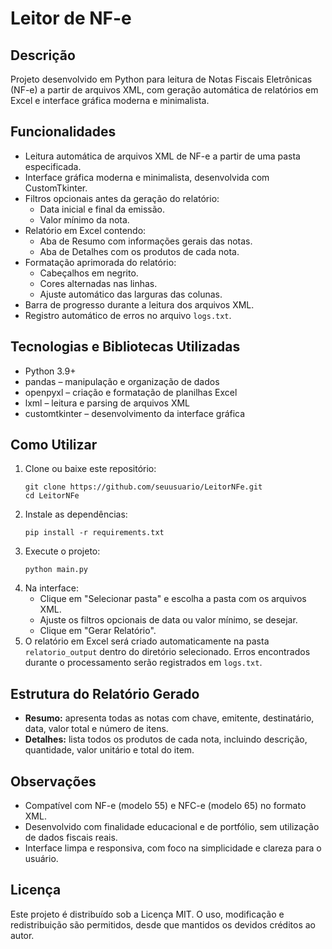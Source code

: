 
  <h1>Leitor de NF-e</h1>

  <h2>Descrição</h2>
  <p>Projeto desenvolvido em Python para leitura de Notas Fiscais Eletrônicas (NF-e) a partir de arquivos XML, com geração automática de relatórios em Excel e interface gráfica moderna e minimalista.</p>

  <h2>Funcionalidades</h2>
  <ul>
    <li>Leitura automática de arquivos XML de NF-e a partir de uma pasta especificada.</li>
    <li>Interface gráfica moderna e minimalista, desenvolvida com CustomTkinter.</li>
    <li>Filtros opcionais antes da geração do relatório:
      <ul>
        <li>Data inicial e final da emissão.</li>
        <li>Valor mínimo da nota.</li>
      </ul>
    </li>
    <li>Relatório em Excel contendo:
      <ul>
        <li>Aba de Resumo com informações gerais das notas.</li>
        <li>Aba de Detalhes com os produtos de cada nota.</li>
      </ul>
    </li>
    <li>Formatação aprimorada do relatório:
      <ul>
        <li>Cabeçalhos em negrito.</li>
        <li>Cores alternadas nas linhas.</li>
        <li>Ajuste automático das larguras das colunas.</li>
      </ul>
    </li>
    <li>Barra de progresso durante a leitura dos arquivos XML.</li>
    <li>Registro automático de erros no arquivo <code>logs.txt</code>.</li>
  </ul>

  <h2>Tecnologias e Bibliotecas Utilizadas</h2>
  <ul>
    <li>Python 3.9+</li>
    <li>pandas – manipulação e organização de dados</li>
    <li>openpyxl – criação e formatação de planilhas Excel</li>
    <li>lxml – leitura e parsing de arquivos XML</li>
    <li>customtkinter – desenvolvimento da interface gráfica</li>
  </ul>

  <h2>Como Utilizar</h2>
  <ol>
    <li>Clone ou baixe este repositório:
      <pre><code>git clone https://github.com/seuusuario/LeitorNFe.git
cd LeitorNFe</code></pre>
    </li>
    <li>Instale as dependências:
      <pre><code>pip install -r requirements.txt</code></pre>
    </li>
    <li>Execute o projeto:
      <pre><code>python main.py</code></pre>
    </li>
    <li>Na interface:
      <ul>
        <li>Clique em "Selecionar pasta" e escolha a pasta com os arquivos XML.</li>
        <li>Ajuste os filtros opcionais de data ou valor mínimo, se desejar.</li>
        <li>Clique em "Gerar Relatório".</li>
      </ul>
    </li>
    <li>O relatório em Excel será criado automaticamente na pasta <code>relatorio_output</code> dentro do diretório selecionado. Erros encontrados durante o processamento serão registrados em <code>logs.txt</code>.</li>
  </ol>

  <h2>Estrutura do Relatório Gerado</h2>
  <ul>
    <li><strong>Resumo:</strong> apresenta todas as notas com chave, emitente, destinatário, data, valor total e número de itens.</li>
    <li><strong>Detalhes:</strong> lista todos os produtos de cada nota, incluindo descrição, quantidade, valor unitário e total do item.</li>
  </ul>

  <h2>Observações</h2>
  <ul>
    <li>Compatível com NF-e (modelo 55) e NFC-e (modelo 65) no formato XML.</li>
    <li>Desenvolvido com finalidade educacional e de portfólio, sem utilização de dados fiscais reais.</li>
    <li>Interface limpa e responsiva, com foco na simplicidade e clareza para o usuário.</li>
  </ul>

  <h2>Licença</h2>
  <p>Este projeto é distribuído sob a Licença MIT. O uso, modificação e redistribuição são permitidos, desde que mantidos os devidos créditos ao autor.</p>

</body>
</html>
